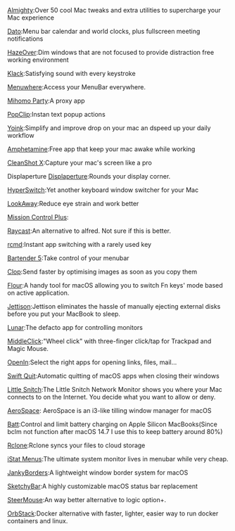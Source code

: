[Almighty](https://indiegoodies.com/almighty):Over 50 cool Mac tweaks and extra utilities to supercharge your Mac experience

[Dato](https://sindresorhus.com/dato):Menu bar calendar and world clocks, plus fullscreen meeting notifications

[HazeOver](https://hazeover.com):Dim windows that are not focused to provide distraction free working environment

[Klack](https://tryklack.com):Satisfying sound
with every keystroke

[Menuwhere](https://manytricks.com/menuwhere):Access your MenuBar everywhere.

[Mihomo Party](https://github.com/mihomo-party-org/mihomo-party):A proxy app

[PopClip](https://www.popclip.app):Instan text popup actions

[Yoink](https://eternalstorms.at/yoink/mac/):Simplify and improve drop on your mac an dspeed up your daily workflow

[Amphetamine](https://apps.apple.com/cn/app/amphetamine/id937984704?mt=12):Free app that keep your mac awake while working

[CleanShot X](https://cleanshot.com):Capture your mac's screen like a pro

Displaperture
[Displaperture](https://manytricks.com/displaperture/):Rounds your display corner.

[HyperSwitch](https://bahoom.com/hyperswitch):Yet another keyboard window switcher for your Mac

[LookAway](https://lookaway.app):Reduce eye strain and work better

[Mission Control Plus](https://www.fadel.io/missioncontrolplus):

[Raycast](https://www.raycast.com):An alternative to alfred. Not sure if this is better.

[rcmd](https://lowtechguys.com/rcmd/):Instant app switching with a rarely used key

[Bartender 5](https://www.macbartender.com):Take control of your menubar

[Clop](https://lowtechguys.com/clop/):Send faster by optimising images as soon as you copy them

[Flour](https://github.com/Pyroh/Fluor):A handy tool for macOS allowing you to switch Fn keys' mode based on active application.

[Jettison](https://stclairsoft.com/Jettison/):Jettison eliminates the hassle of manually ejecting external disks before you put your MacBook to sleep.

[Lunar](https://lunar.fyi):The defacto app for controlling monitors

[MiddleClick](https://github.com/artginzburg/MiddleClick-Sonoma):"Wheel click" with three-finger click/tap for Trackpad and Magic Mouse.

[OpenIn](https://loshadki.app/openin4/):Select the right apps for opening links, files, mail... 

[Swift Quit](https://github.com/onebadidea/swiftquit):Automatic quitting of macOS apps when closing their windows

[Little Snitch](https://obdev.at/products/littlesnitch/index.html):The Little Snitch Network Monitor shows you where your Mac connects to on the Internet. You decide what you want to allow or deny.

[AeroSpace](https://github.com/nikitabobko/AeroSpace): AeroSpace is an i3-like tilling window manager for macOS

[Batt](https://github.com/charlie0129/batt):Control and limit battery charging on Apple Silicon MacBooks(Since bclm not function after macOS 14.7 I use this to keep battery around 80%)

[Rclone](https://rclone.org):Rclone syncs your files to cloud storage

[iStat Menus](https://bjango.com/mac/istatmenus/):The ultimate system monitor lives in menubar while very cheap.

[JankyBorders](https://github.com/FelixKratz/JankyBorders):A lightweight window border system for macOS

[SketchyBar](https://github.com/FelixKratz/SketchyBar):A highly customizable macOS status bar replacement

[SteerMouse](https://www.plentycom.jp/en/steermouse/download.php):An way better alternative to logic option+.

[OrbStack](https://orbstack.dev):Docker alternative with faster, lighter, easier way to run docker containers and linux.
